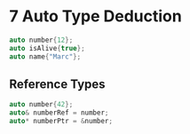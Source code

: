 # 7 Auto Type Deduction

```c++
auto number{12};
auto isAlive{true};
auto name{"Marc"};
```

## Reference Types

```c++
auto number{42};
auto& numberRef = number;
auto* numberPtr = &number;
```

